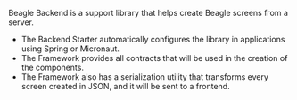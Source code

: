 Beagle Backend is a support library that helps create Beagle screens from a server. 
- The Backend Starter automatically configures the library in applications using Spring or Micronaut. 
- The Framework provides all contracts that will be used in the creation of the components.
- The Framework also has a serialization utility that transforms every screen created in JSON, and it will be sent to a frontend.